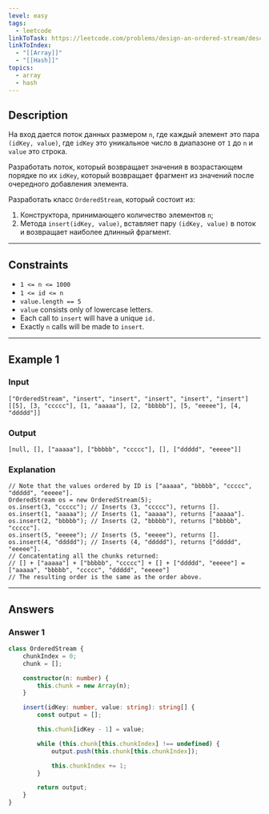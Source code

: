 ```yaml
---
level: easy
tags:
  - leetcode
linkToTask: https://leetcode.com/problems/design-an-ordered-stream/description/
linkToIndex:
  - "[[Array]]"
  - "[[Hash]]"
topics:
  - array
  - hash
---
```

## Description

На вход дается поток данных размером `n`, где каждый элемент это пара `(idKey, value)`, где `idKey` это уникальное число в диапазоне от `1` до `n` и `value` это строка. 

Разработать поток, который возвращает значения в возрастающем порядке по их `idKey`, который возвращает фрагмент из значений после очередного добавления элемента.

Разработать класс `OrderedStream`, который состоит из:
1. Конструктора, принимающего количество элементов `n`;
2. Метода `insert(idKey, value)`, вставляет пару `(idKey, value)` в поток и возвращает наиболее длинный фрагмент.

---
## Constraints

- `1 <= n <= 1000`
- `1 <= id <= n`
- `value.length == 5`
- `value` consists only of lowercase letters.
- Each call to `insert` will have a unique `id.`
- Exactly `n` calls will be made to `insert`.

---
## Example 1

### Input

```
["OrderedStream", "insert", "insert", "insert", "insert", "insert"]
[[5], [3, "ccccc"], [1, "aaaaa"], [2, "bbbbb"], [5, "eeeee"], [4, "ddddd"]]
```
### Output

```
[null, [], ["aaaaa"], ["bbbbb", "ccccc"], [], ["ddddd", "eeeee"]]
```
### Explanation

```
// Note that the values ordered by ID is ["aaaaa", "bbbbb", "ccccc", "ddddd", "eeeee"].
OrderedStream os = new OrderedStream(5);
os.insert(3, "ccccc"); // Inserts (3, "ccccc"), returns [].
os.insert(1, "aaaaa"); // Inserts (1, "aaaaa"), returns ["aaaaa"].
os.insert(2, "bbbbb"); // Inserts (2, "bbbbb"), returns ["bbbbb", "ccccc"].
os.insert(5, "eeeee"); // Inserts (5, "eeeee"), returns [].
os.insert(4, "ddddd"); // Inserts (4, "ddddd"), returns ["ddddd", "eeeee"].
// Concatentating all the chunks returned:
// [] + ["aaaaa"] + ["bbbbb", "ccccc"] + [] + ["ddddd", "eeeee"] = ["aaaaa", "bbbbb", "ccccc", "ddddd", "eeeee"]
// The resulting order is the same as the order above.
```

---
## Answers

### Answer 1

```typescript
class OrderedStream {
	chunkIndex = 0;
	chunk = [];

	constructor(n: number) {
		this.chunk = new Array(n);
	}

	insert(idKey: number, value: string): string[] {
		const output = [];

		this.chunk[idKey - 1] = value;

		while (this.chunk[this.chunkIndex] !== undefined) {
			output.push(this.chunk[this.chunkIndex]);

			this.chunkIndex += 1;
		}

		return output;
	}
}
```